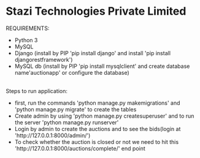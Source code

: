 # Stazi Technologies Private Limited

REQUIREMENTS:
<br/>
<ul>
  <li>Python 3</li>
  <li>MySQL</li>
  <li>Django (install by PIP 'pip install django' and install 'pip install djangorestframework')</li>
  <li>MySQL db (install by PIP 'pip install mysqlclient' and create database name'auctionapp' or configure the database)</li>
  </ul>
  <br/>
  Steps to run application:
<ul>
<li>first, run the commands 'python manage.py makemigrations' and 'python manage.py migrate' to create the tables</li>
 <li> Create admin by using 'python manage.py createsuperuser' and to run the server 'python manage.py runserver'</li>
<li>Login by admin to create the auctions and to see the bids(login at 'http://127.0.0.1:8000/admin/')</li>
<li>To check whether the auction is closed or not we need to hit this 'http://127.0.0.1:8000/auctions/complete/' end point</li>
</ul>